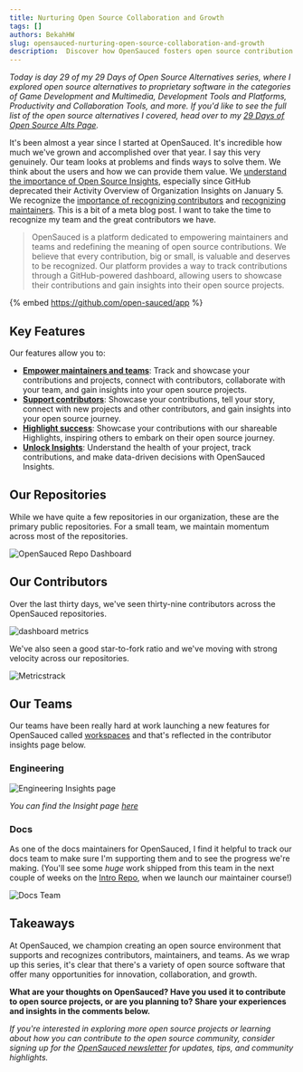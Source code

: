 ```yaml
---
title: Nurturing Open Source Collaboration and Growth
tags: []
authors: BekahHW
slug: opensauced-nurturing-open-source-collaboration-and-growth
description:  Discover how OpenSauced fosters open source contribution and community engagement, making it easier for developers to contribute, learn, and grow.
---
```

*Today is day 29 of my 29 Days of Open Source Alternatives series, where I explored open source alternatives to proprietary software in the categories of Game Development and Multimedia, Development Tools and Platforms, Productivity and Collaboration Tools, and more. If you'd like to see the full list of the open source alternatives I covered, head over to my [29 Days of Open Source Alts Page](https://oss.fyi/oss-alts).*

It's been almost a year since I started at OpenSauced. It's incredible how much we've grown and accomplished over that year. I say this very genuinely. Our team looks at problems and finds ways to solve them. We think about the users and how we can provide them value. We [understand the importance of Open Source Insights](https://opensauced.pizza/blog/bridging-the-gap-organizational-insights), especially since GitHub deprecated their Activity Overview of Organization Insights on January 5. We recognize the [importance of recognizing contributors](https://opensauced.pizza/blog/the-need-for-recognition-in-open-source) and [recognizing maintainers](https://opensauced.pizza/blog/the-lonely-journey-of-open-source-maintainers). This is a bit of a meta blog post. I want to take the time to recognize my team and the great contributors we have.

> OpenSauced is a platform dedicated to empowering maintainers and teams and redefining the meaning of open source contributions. We believe that every contribution, big or small, is valuable and deserves to be recognized. Our platform provides a way to track contributions through a GitHub-powered dashboard, allowing users to showcase their contributions and gain insights into their open source projects.

{% embed https://github.com/open-sauced/app %}

## Key Features 

Our features allow you to:

- [**Empower maintainers and teams**](../docs/maintainers/maintainers-guide.md): Track and showcase your contributions and projects, connect with contributors, collaborate with your team, and gain insights into your open source projects.
- [**Support contributors**](../docs/contributors/contributors-guide.md): Showcase your contributions, tell your story, connect with new projects and other contributors, and gain insights into your open source journey.
- [**Highlight success**](../docs/features/highlights.md): Showcase your contributions with our shareable Highlights, inspiring others to embark on their open source journey.
- [**Unlock Insights**](./features/repo-insights.md): Understand the health of your project, track contributions, and make data-driven decisions with OpenSauced Insights.

## Our Repositories 

While we have quite a few repositories in our organization, these are the primary public repositories. For a small team, we maintain momentum across most of the repositories. 

![OpenSauced Repo Dashboard](https://dev-to-uploads.s3.amazonaws.com/uploads/articles/yit148k7ged2yxu263th.png)

## Our Contributors

Over the last thirty days, we've seen thirty-nine contributors across the OpenSauced repositories. 

![dashboard metrics](https://dev-to-uploads.s3.amazonaws.com/uploads/articles/4thfazrmwmgpp2u73cu3.png)

We've also seen a good star-to-fork ratio and we've moving with strong velocity across our repositories.

![Metrics](https://dev-to-uploads.s3.amazonaws.com/uploads/articles/jlk9txv7cu12xir7ts09.png)track

## Our Teams

Our teams have been really hard at work launching a new features for OpenSauced called [workspaces](https://docs.opensauced.pizza/features/workspaces/) and that's reflected in the contributor insights page below.

### Engineering

![Engineering Insights page](https://dev-to-uploads.s3.amazonaws.com/uploads/articles/q39o7cnk27t5bsjph08g.png)

*You can find the Insight page [here](https://app.opensauced.pizza/workspaces/70809527-03ce-41ec-a159-fc664651afdb/contributor-insights/863746b2-a299-4091-bc4c-47616f4577b3/activity)*

### Docs

As one of the docs maintainers for OpenSauced, I find it helpful to track our docs team to make sure I'm supporting them and to see the progress we're making. (You'll see some *huge* work shipped from this team in the next couple of weeks on the [Intro Repo](https://github.com/open-sauced/intro), when we launch our maintainer course!)

![Docs Team](https://dev-to-uploads.s3.amazonaws.com/uploads/articles/aqjcxhyxl4g1bowsvfub.png)


## Takeaways

At OpenSauced, we champion creating an open source environment that supports and recognizes contributors, maintainers, and teams. As we wrap up this series, it's clear that there's a variety of open source software that offer many opportunities for innovation, collaboration, and growth. 

**What are your thoughts on OpenSauced? Have you used it to contribute to open source projects, or are you planning to? Share your experiences and insights in the comments below.**

*If you're interested in exploring more open source projects or learning about how you can contribute to the open source community, consider signing up for the [OpenSauced newsletter](https://news.opensauced.pizza/#/portal/signup) for updates, tips, and community highlights.*
